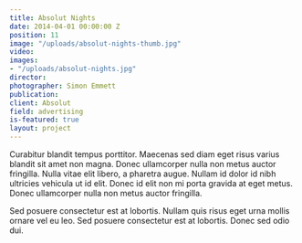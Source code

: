 ```yaml
---
title: Absolut Nights
date: 2014-04-01 00:00:00 Z
position: 11
image: "/uploads/absolut-nights-thumb.jpg"
video: 
images:
- "/uploads/absolut-nights.jpg"
director: 
photographer: Simon Emmett
publication:
client: Absolut
field: advertising
is-featured: true
layout: project
---
```


Curabitur blandit tempus porttitor. Maecenas sed diam eget risus varius blandit sit amet non magna. Donec ullamcorper nulla non metus auctor fringilla. Nulla vitae elit libero, a pharetra augue. Nullam id dolor id nibh ultricies vehicula ut id elit. Donec id elit non mi porta gravida at eget metus. Donec ullamcorper nulla non metus auctor fringilla.

Sed posuere consectetur est at lobortis. Nullam quis risus eget urna mollis ornare vel eu leo. Sed posuere consectetur est at lobortis. Donec sed odio dui.